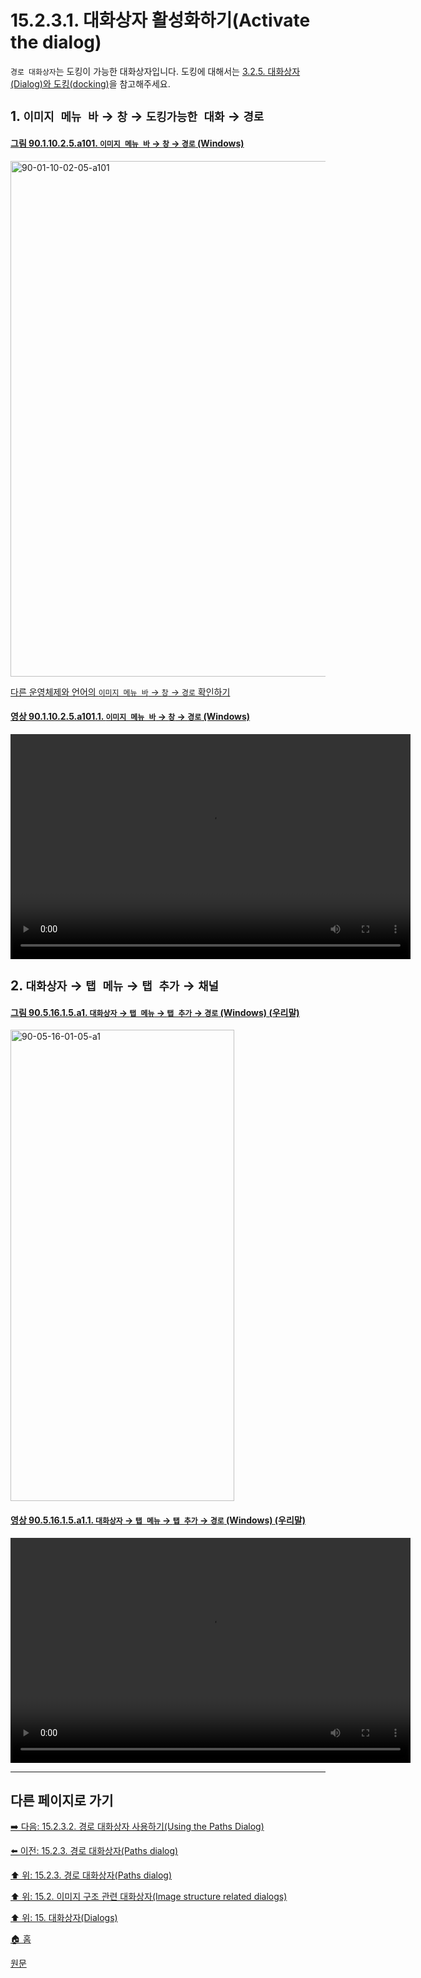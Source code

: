 # 15.2.3.1. 대화상자 활성화하기(Activate the dialog)

`경로 대화상자`는 도킹이 가능한 대화상자입니다. 도킹에 대해서는 [3.2.5. 대화상자(Dialog)와 도킹(docking)](./03-02-05-00-dialogs-and-docking.md)을 참고해주세요.

<a id="15-02-03-01-s1"></a>

## 1. `이미지 메뉴 바` → `창` → `도킹가능한 대화` → `경로`

<a id="90-01-10-02-05-a101"></a>

#### [그림 90.1.10.2.5.a101. `이미지 메뉴 바` → `창` → `경로` (Windows)](./90-01-10-02-05-paths.md#90-01-10-02-05-a101)
<img width="980" height="825" alt="90-01-10-02-05-a101" src="https://github.com/wonder13662/gimp/assets/15767104/c21c997b-2c6e-4f90-9bf5-3ee3fec27966" />

[다른 운영체제와 언어의 `이미지 메뉴 바` → `창` → `경로` 확인하기](./90-01-10-02-05-paths.md#90-01-10-02-05-a102)

<a id="90-01-10-02-05-a101-01"></a>

#### [영상 90.1.10.2.5.a101.1. `이미지 메뉴 바` → `창` → `경로` (Windows)](./90-01-10-02-05-paths.md#90-01-10-02-05-a101-01)
<video controls="controls" width="640" height="360" src="https://github.com/wonder13662/gimp/assets/15767104/277b1503-64c3-4b44-8277-68dd543bf24b"></video>

<a id="15-02-03-01-s2"></a>

## 2. `대화상자` → `탭 메뉴` → `탭 추가` → `채널`

<a id="90-05-16-01-05-a1"></a>

#### [그림 90.5.16.1.5.a1. `대화상자` → `탭 메뉴` → `탭 추가` → `경로` (Windows) (우리말)](./90-05-16-01-05-paths.md#90-05-16-01-05-a1)
<img width="358" height="754" alt="90-05-16-01-05-a1" src="https://github.com/wonder13662/gimp/assets/15767104/bf1ae0cd-c826-4ccd-a5d8-32bcf0ebc2d6" />

<a id="90-05-16-01-05-a1-01"></a>

#### [영상 90.5.16.1.5.a1.1. `대화상자` → `탭 메뉴` → `탭 추가` → `경로` (Windows) (우리말)](./90-05-16-01-05-paths.md#90-05-16-01-05-a1-01)
<video controls="controls" width="640" height="360" src="https://github.com/wonder13662/gimp/assets/15767104/a838e78c-c43b-4308-ad52-420574306f3f"></video>

***

## 다른 페이지로 가기

[➡️ 다음: 15.2.3.2. 경로 대화상자 사용하기(Using the Paths Dialog)](./15-02-03-02-00-using_the_paths_dialog.md)

[⬅️ 이전: 15.2.3. 경로 대화상자(Paths dialog)](./15-02-03-00-paths-dialog.md)

[⬆️ 위: 15.2.3. 경로 대화상자(Paths dialog)](./15-02-03-00-paths-dialog.md)

[⬆️ 위: 15.2. 이미지 구조 관련 대화상자(Image structure related dialogs)](./15-02-00-image-structure-related-dialogs.md)

[⬆️ 위: 15. 대화상자(Dialogs)](./15-00-dialogs.md)

[🏠 홈](./00-home.md)

[원문](https://docs.gimp.org/2.10/ko/gimp-path-dialog.html#gimp-path-dialog-activate)